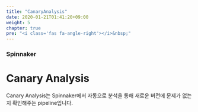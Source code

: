 ```yaml
---
title: "CanaryAnalysis"
date: 2020-01-21T01:41:20+09:00
weight: 5
chapter: true
pre: "<i class='fas fa-angle-right'></i>&nbsp;"
---
```


### Spinnaker

# Canary Analysis

Canary Analysis는 Spinnaker에서 자동으로 분석을 통해
새로운 버전에 문제가 없는지 확인해주는 pipeline입니다.